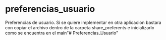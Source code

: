 # preferencias_usuario

Preferencias de usuario.
Si se quiere implementar en otra aplicacion bastara con
copiar el archivo dentro de la carpeta share_preferents
e inicializarlo como se encuentra en el main"# Preferencias_Usuario" 
